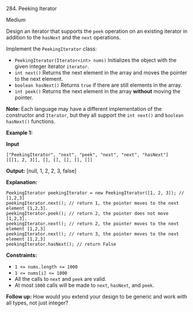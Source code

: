 ﻿284\. Peeking Iterator

Medium

Design an iterator that supports the `peek` operation on an existing iterator in addition to the `hasNext` and the `next` operations.

Implement the `PeekingIterator` class:

*   `PeekingIterator(Iterator<int> nums)` Initializes the object with the given integer iterator `iterator`.
*   `int next()` Returns the next element in the array and moves the pointer to the next element.
*   `boolean hasNext()` Returns `true` if there are still elements in the array.
*   `int peek()` Returns the next element in the array **without** moving the pointer.

**Note:** Each language may have a different implementation of the constructor and `Iterator`, but they all support the `int next()` and `boolean hasNext()` functions.

**Example 1:**

**Input**

    ["PeekingIterator", "next", "peek", "next", "next", "hasNext"]
    [[[1, 2, 3]], [], [], [], [], []]

**Output:** [null, 1, 2, 2, 3, false]

**Explanation:**

    PeekingIterator peekingIterator = new PeekingIterator([1, 2, 3]); // [1,2,3]
    peekingIterator.next(); // return 1, the pointer moves to the next element [1,2,3].
    peekingIterator.peek(); // return 2, the pointer does not move [1,2,3].
    peekingIterator.next(); // return 2, the pointer moves to the next element [1,2,3]
    peekingIterator.next(); // return 3, the pointer moves to the next element [1,2,3]
    peekingIterator.hasNext(); // return False 

**Constraints:**

*   `1 <= nums.length <= 1000`
*   `1 <= nums[i] <= 1000`
*   All the calls to `next` and `peek` are valid.
*   At most `1000` calls will be made to `next`, `hasNext`, and `peek`.

**Follow up:** How would you extend your design to be generic and work with all types, not just integer?